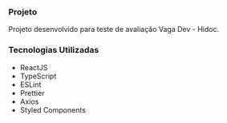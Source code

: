 ### Projeto
Projeto desenvolvido para teste de avaliação Vaga Dev - Hidoc.

### Tecnologias Utilizadas
- ReactJS
- TypeScript
- ESLint
- Prettier
- Axios
- Styled Components

